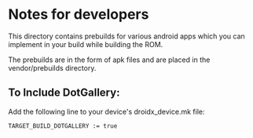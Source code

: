 Notes for developers
====================
This directory contains prebuilds for various android apps which you can implement in your build while building the ROM.

The prebuilds are in the form of apk files and are placed in the vendor/prebuilds directory.

To Include DotGallery:
---------------------

Add the following line to your device's droidx_device.mk file:
```bash
TARGET_BUILD_DOTGALLERY := true
```

